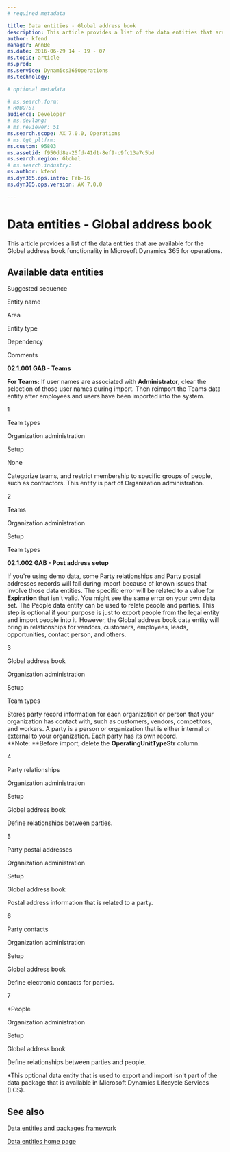 ```yaml
---
# required metadata

title: Data entities - Global address book
description: This article provides a list of the data entities that are available for the Global address book functionality in Microsoft Dynamics 365 for operations.
author: kfend
manager: AnnBe
ms.date: 2016-06-29 14 - 19 - 07
ms.topic: article
ms.prod: 
ms.service: Dynamics365Operations
ms.technology: 

# optional metadata

# ms.search.form: 
# ROBOTS: 
audience: Developer
# ms.devlang: 
# ms.reviewer: 51
ms.search.scope: AX 7.0.0, Operations
# ms.tgt_pltfrm: 
ms.custom: 95803
ms.assetid: f950dd8e-25fd-41d1-8ef9-c9fc13a7c5bd
ms.search.region: Global
# ms.search.industry: 
ms.author: kfend
ms.dyn365.ops.intro: Feb-16
ms.dyn365.ops.version: AX 7.0.0

---
```


# Data entities - Global address book

This article provides a list of the data entities that are available for the Global address book functionality in Microsoft Dynamics 365 for operations.

Available data entities
-----------------------

Suggested sequence

Entity name

Area

Entity type

Dependency

Comments

**02.1.001 GAB - Teams**

**For Teams:** If user names are associated with **Administrator**, clear the selection of those user names during import. Then reimport the Teams data entity after employees and users have been imported into the system.

1

Team types

Organization administration

Setup

None

Categorize teams, and restrict membership to specific groups of people, such as contractors. This entity is part of Organization administration.

2

Teams

Organization administration

Setup

Team types

**02.1.002 GAB - Post address setup**

If you're using demo data, some Party relationships and Party postal addresses records will fail during import because of known issues that involve those data entities. The specific error will be related to a value for **Expiration** that isn't valid. You might see the same error on your own data set. The People data entity can be used to relate people and parties. This step is optional if your purpose is just to export people from the legal entity and import people into it. However, the Global address book data entity will bring in relationships for vendors, customers, employees, leads, opportunities, contact person, and others.

3

Global address book

Organization administration

Setup

Team types

Stores party record information for each organization or person that your organization has contact with, such as customers, vendors, competitors, and workers. A party is a person or organization that is either internal or external to your organization. Each party has its own record. **Note: **Before import, delete the **OperatingUnitTypeStr** column.

4

Party relationships

Organization administration

Setup

Global address book

Define relationships between parties.

5

Party postal addresses

Organization administration

Setup

Global address book

Postal address information that is related to a party.

6

Party contacts

Organization administration

Setup

Global address book

Define electronic contacts for parties.

7

\*People

Organization administration

Setup

Global address book

Define relationships between parties and people.

\*This optional data entity that is used to export and import isn't part of the data package that is available in Microsoft Dynamics Lifecycle Services (LCS).

See also
--------

[Data entities and packages framework](data-entities-data-packages.md)

[Data entities home page](data-entities-home-page.md)

